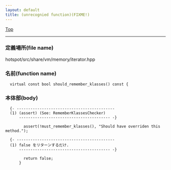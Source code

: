 ```yaml
---
layout: default
title: (unrecognied function)(FIXME!)
---
```

[Top](../index.html)

--- 
### 定義場所(file name)
hotspot/src/share/vm/memory/iterator.hpp

### 名前(function name)
```
  virtual const bool should_remember_klasses() const {
```

### 本体部(body)
```
  {- -------------------------------------------
  (1) (assert) (See: RememberKlassesChecker)
      ---------------------------------------- -}

	    assert(!must_remember_klasses(), "Should have overriden this method.");

  {- -------------------------------------------
  (1) false をリターンするだけ.
      ---------------------------------------- -}

	    return false;
	  }
	
```


